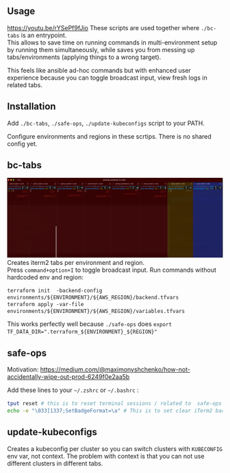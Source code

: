 ## Usage
https://youtu.be/rYSePf9fJio
These scripts are used together where `./bc-tabs` is an entrypoint.  
This allows to save time on running commands in multi-environment setup by running them simultaneously, while saves you from messing up tabs/environments (applying things to a wrong target).

This feels like ansible ad-hoc commands but with enhanced user experience because you can toggle broadcast input, view fresh logs in related tabs.

## Installation
Add `./bc-tabs`, `./safe-ops`, `./update-kubeconfigs` script to your PATH. 

Configure environments and regions in these scrtips. There is no shared config yet.

## bc-tabs
![bc-tabs broadcast example](docs/img/CleanShot-2024-09-12-at-14.48.48@2x.jpg)
Creates iterm2 tabs per environment and region.  
Press `command+option+I` to toggle broadcast input. Run commands without hardcoded env and region:
```
terraform init  -backend-config environments/${ENVIRONMENT}/${AWS_REGION}/backend.tfvars
terraform apply -var-file environments/${ENVIRONMENT}/${AWS_REGION}/variables.tfvars
```
This works perfectly well because `./safe-ops` does `export TF_DATA_DIR=".terraform_${ENVIRONMENT}_${REGION}"`


## safe-ops
Motivation: https://medium.com/@maximonyshchenko/how-not-accidentally-wipe-out-prod-6249f0e2aa5b

Add these lines to your `~/.zshrc` or `~/.bashrc`  :
```bash
tput reset # this is to reset terminal sessions / related to  safe-ops script usage
echo -e "\033]1337;SetBadgeFormat=\a" # This is to set clear iTerm2 badgee  / related to  safe-ops script usage
```


## update-kubeconfigs
Creates a kubeconfig per cluster so you can switch clusters with `KUBECONFIG` env var, not context. The problem with context is that you can not use different clusters in different tabs.  

